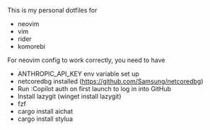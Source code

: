 This is my personal dotfiles for
- neovim
- vim
- rider
- komorebi

For neovim config to work correctly, you need to have
- ANTHROPIC_API_KEY env variable set up
- netcoredbg installed (https://github.com/Samsung/netcoredbg)
- Run :Copilot auth on first launch to log in into GitHub
- Install lazygit (winget install lazygit)
- fzf
- cargo install aichat
- cargo install stylua
